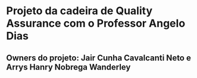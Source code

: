 # Projeto da cadeira de Quality Assurance com o Professor Angelo Dias

## Owners do projeto: Jair Cunha Cavalcanti Neto e Arrys Hanry Nobrega Wanderley
